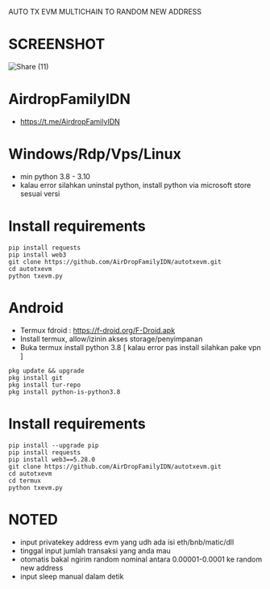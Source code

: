 AUTO TX EVM MULTICHAIN
TO RANDOM NEW ADDRESS

# SCREENSHOT
![Share (11)](https://github.com/AirDropFamilyIDN/autotxevm/assets/26495822/d1358880-973a-47a1-81bc-e9b61146edb6)

# AirdropFamilyIDN
- https://t.me/AirdropFamilyIDN

# Windows/Rdp/Vps/Linux
- min python 3.8 - 3.10
- kalau error silahkan uninstal python, install python via microsoft store sesuai versi

# Install requirements
```
pip install requests
pip install web3
git clone https://github.com/AirDropFamilyIDN/autotxevm.git
cd autotxevm
python txevm.py
```
# Android
- Termux fdroid : https://f-droid.org/F-Droid.apk
- Install termux, allow/izinin akses storage/penyimpanan
- Buka termux install python 3.8 [ kalau error pas install silahkan pake vpn ]
```
pkg update && upgrade
pkg install git
pkg install tur-repo
pkg install python-is-python3.8
```
# Install requirements
```
pip install --upgrade pip
pip install requests
pip install web3==5.28.0
git clone https://github.com/AirDropFamilyIDN/autotxevm.git
cd autotxevm
cd termux
python txevm.py
```
# NOTED
- input privatekey address evm yang udh ada isi eth/bnb/matic/dll
- tinggal input jumlah transaksi yang anda mau
- otomatis bakal ngirim random nominal antara 0.00001-0.0001 ke random new address
- input sleep manual dalam detik
